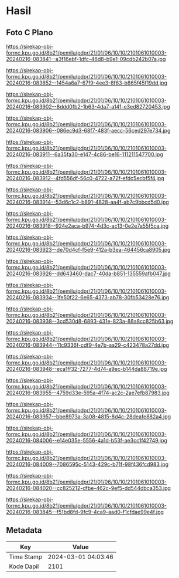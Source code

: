 # Hasil

## Foto C Plano

https://sirekap-obj-formc.kpu.go.id/8b21/pemilu/pdpr/21/01/06/10/10/2101061010003-20240216-083841--a3f16ebf-1dfc-46d8-b9e1-09cdb242b07a.jpg

https://sirekap-obj-formc.kpu.go.id/8b21/pemilu/pdpr/21/01/06/10/10/2101061010003-20240216-083852--1454a6a7-67f9-4ee3-8f63-b865f45f19dd.jpg

https://sirekap-obj-formc.kpu.go.id/8b21/pemilu/pdpr/21/01/06/10/10/2101061010003-20240216-083902--8ddd0fb2-1b63-4da7-a141-e3ed82720453.jpg

https://sirekap-obj-formc.kpu.go.id/8b21/pemilu/pdpr/21/01/06/10/10/2101061010003-20240216-083906--086ec9d3-68f7-483f-aecc-56ced297e734.jpg

https://sirekap-obj-formc.kpu.go.id/8b21/pemilu/pdpr/21/01/06/10/10/2101061010003-20240216-083911--6a35fa30-e147-4c86-be16-111211547700.jpg

https://sirekap-obj-formc.kpu.go.id/8b21/pemilu/pdpr/21/01/06/10/10/2101061010003-20240216-083912--4fd556df-56c0-4722-a72f-efdc5ecbf5f4.jpg

https://sirekap-obj-formc.kpu.go.id/8b21/pemilu/pdpr/21/01/06/10/10/2101061010003-20240216-083914--53d6c1c2-b891-4828-aa4f-ab7c9bbcd5d0.jpg

https://sirekap-obj-formc.kpu.go.id/8b21/pemilu/pdpr/21/01/06/10/10/2101061010003-20240216-083918--924e2aca-b974-4d3c-ac13-0e2e7a55f5ca.jpg

https://sirekap-obj-formc.kpu.go.id/8b21/pemilu/pdpr/21/01/06/10/10/2101061010003-20240216-083923--de70d4cf-f5e9-412a-b3ea-464456ca8905.jpg

https://sirekap-obj-formc.kpu.go.id/8b21/pemilu/pdpr/21/01/06/10/10/2101061010003-20240216-083926--dd643460-dac7-40da-b851-135559afb047.jpg

https://sirekap-obj-formc.kpu.go.id/8b21/pemilu/pdpr/21/01/06/10/10/2101061010003-20240216-083934--1fe50f22-6e65-4373-ab78-30fb53428e76.jpg

https://sirekap-obj-formc.kpu.go.id/8b21/pemilu/pdpr/21/01/06/10/10/2101061010003-20240216-083938--3cd530d8-6893-431e-823a-88a8cc825b63.jpg

https://sirekap-obj-formc.kpu.go.id/8b21/pemilu/pdpr/21/01/06/10/10/2101061010003-20240216-083944--11c9336f-cdf9-4e7b-aa29-c423478a27dd.jpg

https://sirekap-obj-formc.kpu.go.id/8b21/pemilu/pdpr/21/01/06/10/10/2101061010003-20240216-083948--eca1ff32-7277-4d74-a9ec-b144da88719e.jpg

https://sirekap-obj-formc.kpu.go.id/8b21/pemilu/pdpr/21/01/06/10/10/2101061010003-20240216-083955--4759d33e-595a-4f74-ac2c-2ae7efb87983.jpg

https://sirekap-obj-formc.kpu.go.id/8b21/pemilu/pdpr/21/01/06/10/10/2101061010003-20240216-083957--bbe8973a-3a08-4815-8d4c-28deafe882a4.jpg

https://sirekap-obj-formc.kpu.go.id/8b21/pemilu/pdpr/21/01/06/10/10/2101061010003-20240216-084006--e14e035e-5556-4a1d-b53f-ae3cc1f42749.jpg

https://sirekap-obj-formc.kpu.go.id/8b21/pemilu/pdpr/21/01/06/10/10/2101061010003-20240216-084009--7086595c-5143-429c-b71f-98f436fcd983.jpg

https://sirekap-obj-formc.kpu.go.id/8b21/pemilu/pdpr/21/01/06/10/10/2101061010003-20240216-084020--cc825212-dfbe-462c-9ef5-dd544dbca353.jpg

https://sirekap-obj-formc.kpu.go.id/8b21/pemilu/pdpr/21/01/06/10/10/2101061010003-20240216-083845--f51bd8fd-9fc9-4ca9-aad0-f1cfdae99e4f.jpg


## Metadata

| Key        | Value               |
| ---------- | ------------------- |
| Time Stamp | 2024-03-01 04:03:46 |
| Kode Dapil | 2101                |



